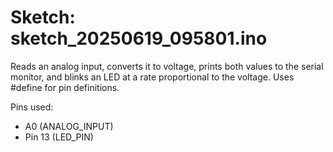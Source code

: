# Sketch: sketch_20250619_095801.ino

Reads an analog input, converts it to voltage, prints both values to the serial monitor, and blinks an LED at a rate proportional to the voltage. Uses #define for pin definitions.

Pins used:
- A0 (ANALOG_INPUT)
- Pin 13 (LED_PIN)
